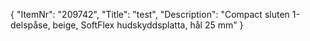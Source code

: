 {
  "ItemNr": "209742",
  "Title": "test",
  "Description": "Compact sluten 1-delspåse, beige, SoftFlex hudskyddsplatta, hål 25 mm"
}
